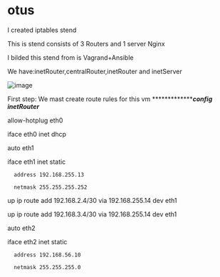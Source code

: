 # otus
I created iptables stend

This is stend consists of 3 Routers and 1 server Nginx

I bilded this stend from is Vagrand+Ansible

We have:inetRouter,centralRouter,inetRouter and inetServer

![image](https://github.com/tulamelkii/otus/assets/130311206/82bc1d27-2460-444f-b171-abab798267ed)

First step: We mast create route rules for this vm
********************************************config inetRouter*******************************

allow-hotplug eth0

iface eth0 inet dhcp

auto eth1

iface eth1 inet static

      address 192.168.255.13
      
      netmask 255.255.255.252
      
up ip route add 192.168.2.4/30 via 192.168.255.14 dev eth1

up ip route add 192.168.3.4/30 via 192.168.255.14 dev eth1 

auto eth2

iface eth2 inet static

      address 192.168.56.10
      
      netmask 255.255.255.0

